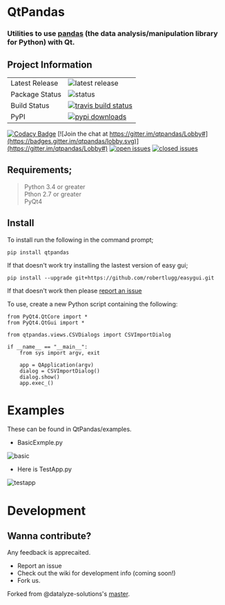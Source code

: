 # QtPandas

### Utilities to use [pandas](https://github.com/pandas-dev/pandas)  (the data analysis/manipulation library for Python) with Qt.

## Project Information

<table>
    <tr>
        <td>Latest Release</td>
        <td><img src="https://img.shields.io/pypi/v/qtpandas.svg" alt="latest release" /></td>
    </tr>
    <tr>
        <td>Package Status</td>
        <td><img src="https://img.shields.io/pypi/status/qtpandas.svg" alt="status" /></td>
    </tr>
    <tr>
        <td>Build Status</td>
        <td>
            <a href="https://travis-ci.org/draperjames/qtpandas">
            <img src="https://travis-ci.org/draperjames/qtpandas.svg?branch=master" alt="travis build status" />
            </a>
        </td>
    </tr>
    <tr>
      <td>PyPI</td>
      <td>
        <a href="https://pypi.python.org/pypi/qtpandas/">
        <img src="https://img.shields.io/pypi/dm/qtpandas.svg" alt="pypi downloads" />
        </a>
      </td>
    </tr>
</table>

[![Codacy Badge](https://api.codacy.com/project/badge/Grade/795dad8f6dfd4697ab8474265c4d47cb)](https://www.codacy.com/app/james-draper/qtpandas?utm_source=github.com&amp;utm_medium=referral&amp;utm_content=draperjames/qtpandas&amp;utm_campaign=Badge_Grade)
[![Join the chat at https://gitter.im/qtpandas/Lobby#](https://badges.gitter.im/qtpandas/lobby.svg)](https://gitter.im/qtpandas/Lobby#)
[![open issues](https://img.shields.io/github/issues-raw/draperjames/qtpandas.svg)](https://github.com/draperjames/qtpandas/issues)
[![closed issues](https://img.shields.io/github/issues-closed/draperjames/qtpandas.svg)](https://github.com/draperjames/qtpandas/issues)

## Requirements;
> Python 3.4 or greater    
> Pthon 2.7 or greater     
> PyQt4

## Install
To install run the following in the command prompt;
```
pip install qtpandas
```
If that doesn't work try installing the lastest version of easy gui;
```
pip install --upgrade git+https://github.com/robertlugg/easygui.git
```
If that doesn't work then please [report an issue](https://github.com/draperjames/qtpandas/issues)

To use, create a new Python script containing the following:
```
from PyQt4.QtCore import *
from PyQt4.QtGui import *

from qtpandas.views.CSVDialogs import CSVImportDialog

if __name__ == "__main__":
    from sys import argv, exit

    app = QApplication(argv)
    dialog = CSVImportDialog()
    dialog.show()
    app.exec_()
```
# Examples

These can be found in QtPandas/examples.

- BasicExmple.py

![basic](images/BasicExample_screen_shot.PNG)

- Here is TestApp.py

![testapp](images/TestApp_screen_shot.PNG)

# Development

## Wanna contribute?
Any feedback is apprecaited.
- Report an issue
- Check out the wiki for development info (coming soon!)
- Fork us.

Forked from @datalyze-solutions's [master](https://github.com/datalyze-solutions/pandas-qt).
